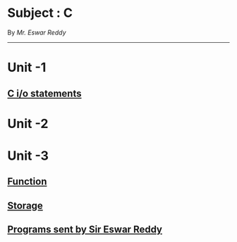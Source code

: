 # Subject : C
By *Mr.  Eswar Reddy*

---

# Unit -1
## [C i/o statements](./iostatements.md)


# Unit -2

# Unit -3
## [Function](./funtion.md)
## [Storage](./storage.md)

## [Programs sent by Sir Eswar Reddy](./sentprog.md)
